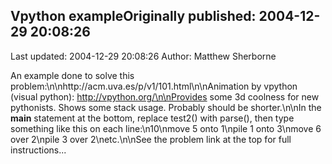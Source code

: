 ## Vpython exampleOriginally published: 2004-12-29 20:08:26 
Last updated: 2004-12-29 20:08:26 
Author: Matthew Sherborne 
 
An example done to solve this problem:\n\nhttp://acm.uva.es/p/v1/101.html\n\nAnimation by vpython (visual python): http://vpython.org/\n\nProvides some 3d coolness for new pythonists. Shows some stack usage. Probably should be shorter.\n\nIn the __main__ statement at the bottom, replace test2() with parse(), then type something like this on each line:\n10\nmove 5 onto 1\npile 1 onto 3\nmove 6 over 2\npile 3 over 2\netc.\n\nSee the problem link at the top for full instructions...